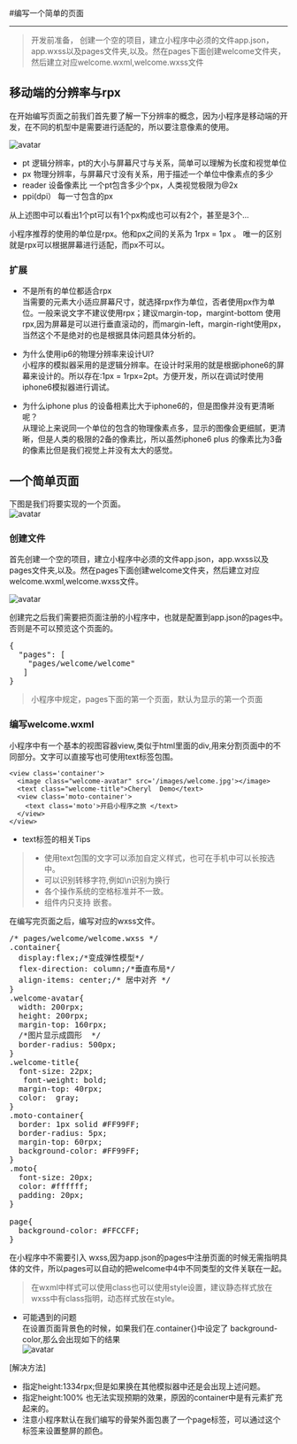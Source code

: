 #编写一个简单的页面

---

> 开发前准备， 创建一个空的项目，建立小程序中必须的文件app.json，app.wxss以及pages文件夹,以及。然在pages下面创建welcome文件夹，然后建立对应welcome.wxml,welcome.wxss文件
> 


## 移动端的分辨率与rpx

在开始编写页面之前我们首先要了解一下分辨率的概念，因为小程序是移动端的开发，在不同的机型中是需要进行适配的，所以要注意像素的使用。

![avatar](images/resolution.png)

- pt  逻辑分辨率，pt的大小与屏幕尺寸与关系，简单可以理解为长度和视觉单位
- px  物理分辨率，与屏幕尺寸没有关系，用于描述一个单位中像素点的多少
- reader 设备像素比 一个pt包含多少个px，人类视觉极限为@2x
- ppi(dpi） 每一寸包含的px

从上述图中可以看出1个pt可以有1个px构成也可以有2个，甚至是3个...

小程序推荐的使用的单位是rpx。他和px之间的关系为 1rpx = 1px 。 唯一的区别就是rpx可以根据屏幕进行适配，而px不可以。
 
### 扩展
* 不是所有的单位都适合rpx  
 当需要的元素大小适应屏幕尺寸，就选择rpx作为单位，否者使用px作为单位。一般来说文字不建议使用rpx；建议margin-top，margint-bottom 使用rpx,因为屏幕是可以进行垂直滚动的，而margin-left，margin-right使用px，当然这个不是绝对的也是根据具体问题具体分析的。

* 为什么使用ip6的物理分辨率来设计UI?  
小程序的模拟器采用的是逻辑分辨率。在设计时采用的就是根据iphone6的屏幕来设计的。所以存在:1px = 1rpx=2pt。方便开发，所以在调试时使用iphone6模拟器进行调试。

* 为什么iphone plus 的设备相素比大于iphone6的，但是图像并没有更清晰呢？  
从理论上来说同一个单位的包含的物理像素点多，显示的图像会更细腻，更清晰，但是人类的极限的2备的像素比，所以虽然iphone6 plus 的像素比为3备的像素比但是我们视觉上并没有太大的感觉。

## 一个简单页面
下图是我们将要实现的一个页面。  
![avatar](images/welcome.png)


### 创建文件
首先创建一个空的项目，建立小程序中必须的文件app.json，app.wxss以及pages文件夹,以及。然在pages下面创建welcome文件夹，然后建立对应welcome.wxml,welcome.wxss文件。
  
![avatar](images/2-package.png)
 

创建完之后我们需要把页面注册的小程序中，也就是配置到app.json的pages中。否则是不可以预览这个页面的。
<pre>
{
  "pages": [
    "pages/welcome/welcome"   
   ]
}
</pre>

> 小程序中规定，pages下面的第一个页面，默认为显示的第一个页面  
> 

### 编写welcome.wxml

小程序中有一个基本的视图容器view,类似于html里面的div,用来分割页面中的不同部分。文字可以直接写也可使用text标签包围。 

	<view class='container'>
	  <image class="welcome-avatar" src='/images/welcome.jpg'></image>
	  <text class="welcome-title">Cheryl  Demo</text>
	  <view class='moto-container'>
	    <text class='moto'>开启小程序之旅 </text>
	  </view>
	</view>

- text标签的相关Tips  
>- 使用text包围的文字可以添加自定义样式，也可在手机中可以长按选中。
>- 可以识别转移字符,例如\n识别为换行   
>- 各个操作系统的空格标准并不一致。  
>- <text/> 组件内只支持 <text/> 嵌套。  


在编写完页面之后，编写对应的wxss文件。
<pre>
/* pages/welcome/welcome.wxss */
.container{
  display:flex;/*变成弹性模型*/
  flex-direction: column;/*垂直布局*/
  align-items: center;/* 居中对齐 */
}
.welcome-avatar{
  width: 200rpx;
  height: 200rpx;
  margin-top: 160rpx;
  /*图片显示成圆形  */
  border-radius: 500px; 
}
.welcome-title{
  font-size: 22px;
   font-weight: bold; 
  margin-top: 40rpx;
  color:  gray;
}
.moto-container{
  border: 1px solid #FF99FF;
  border-radius: 5px;
  margin-top: 60rpx;
  background-color: #FF99FF;
}
.moto{
  font-size: 20px;
  color: #ffffff;
  padding: 20px;
}

page{
  background-color: #FFCCFF;
}
</pre>

在小程序中不需要引入 wxss,因为app.json的pages中注册页面的时候无需指明具体的文件，所以pages可以自动的把welcome中4中不同类型的文件关联在一起。

> 在wxml中样式可以使用class也可以使用style设置，建议静态样式放在wxss中有class指明，动态样式放在style。


- 可能遇到的问题  
在设置页面背景色的时候，如果我们在.container{}中设定了 background-color,那么会出现如下的结果  
![avatar](images/2-error.png)

[解决方法]  
- 指定height:1334rpx;但是如果换在其他模拟器中还是会出现上述问题。  
- 指定height:100% 也无法实现预期的效果，原因的container中是有元素扩充起来的。  
- 注意小程序默认在我们编写的骨架外面包裹了一个page标签，可以通过这个标签来设置整屏的颜色。






